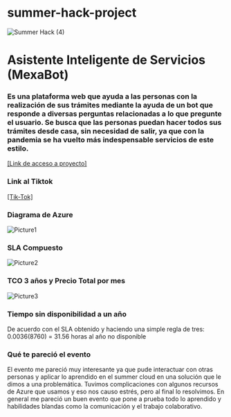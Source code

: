 # summer-hack-project

![Summer Hack (4)](https://user-images.githubusercontent.com/9124597/127756851-c8627116-f177-4198-966d-9003016d2060.png)

# Asistente Inteligente de Servicios (MexaBot)

### Es una plataforma web que ayuda a las personas con la realización de sus trámites mediante la ayuda de un bot que responde a diversas perguntas relacionadas a lo que pregunte el usuario. Se busca que las personas puedan hacer todos sus trámites desde casa, sin necesidad de salir, ya que con la pandemia se ha vuelto más indespensable servicios de este estilo.
<p><a href="https://optimusprime.azurewebsites.net/" target="_blank"> [Link de acceso a proyecto]</a>
</p>

### Link al Tiktok
<p><a href="https://vm.tiktok.com/ZMd3eYMYV/" target="_blank"> [Tik-Tok]</a>
</p>


### Diagrama de Azure
![Picture1](https://user-images.githubusercontent.com/54288868/127776306-6dd036f0-e509-4aa8-bf99-b4e3e7638c79.png)

### SLA Compuesto
![Picture2](https://user-images.githubusercontent.com/54288868/127776413-997e9e3b-5282-4e25-a2f8-09261f7113bc.png)

### TCO 3 años y Precio Total por mes
![Picture3](https://user-images.githubusercontent.com/54288868/127776632-f282094c-01dc-4982-9a74-5295f8e7e608.jpg)


### Tiempo sin disponibilidad a un año

De acuerdo con el SLA obtenido y haciendo una simple regla de tres: 0.0036(8760) = 31.56 horas al año no disponible

### Qué te pareció el evento

El evento me pareció muy interesante ya que pude interactuar con otras personas y aplicar lo aprendido en el summer cloud en una solución que le dimos a una problemática.
Tuvimos complicaciones con algunos recursos de Azure que usamos y eso nos causo estrés, pero al final lo resolvimos. En general me pareció un buen evento que pone a prueba todo lo aprendido y habilidades blandas como la comunicación y el trabajo colaborativo.
